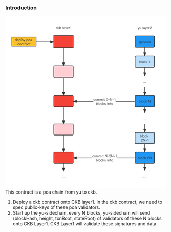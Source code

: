 ### Introduction
![image](yu-ckb-poA.png)   
This contract is a poa chain from yu to ckb.
1. Deploy a ckb contract onto CKB layer1. In the ckb contract, we need to spec 
   public-keys of these poa validators.  
2. Start up the yu-sidechain, every N blocks, yu-sidechain will send
   (blockHash, height, txnRoot, stateRoot) of validators of these N blocks onto CKB Layer1.
   CKB Layer1 will validate these signatures and data.